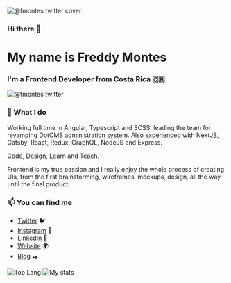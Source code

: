 
![@fmontes twitter cover](https://user-images.githubusercontent.com/751424/101717208-74769080-3a64-11eb-9068-bd8dc6b6c5e3.png)


### Hi there 👋
# My name is Freddy Montes
### I'm a Frontend Developer from Costa Rica 🇨🇷

![@fmontes twitter](https://img.shields.io/twitter/follow/fmontes?style=social)

### 🔨 What I do

Working full time in Angular, Typescript and SCSS, leading the team for revamping DotCMS administration system. Also experienced with NextJS, Gatsby, React, Redux, GraphQL, NodeJS and Express.

Code, Design, Learn and Teach.

Frontend is my true passion and I really enjoy the whole process of creating UIs, from the first brainstorming, wireframes, mockups, design, all the way until the final product. 

### 📫 You can find me
- [Twitter](https://twitter.com/fmontes) 🐦
- [Instagram](https://instagram.com/fmontes) 📸
- [LinkedIn](https://linkedin.com/in/fmontes) 💼
- [Website](https://fmontes.com) 🌍
- [Blog](https://fmontes.com) ✒️


![Top Lang](https://github-readme-stats.vercel.app/api/top-langs/?username=fmontes&theme=cobalt)
![My stats](https://github-readme-stats.vercel.app/api?username=fmontes&count_private=true&show_icons=true&theme=cobalt)


